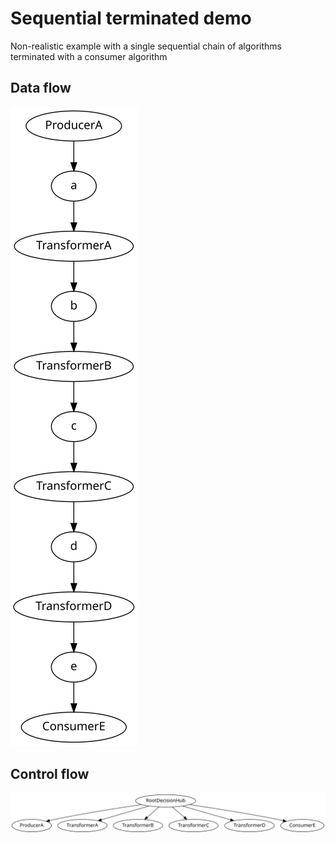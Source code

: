 # Sequential terminated demo

Non-realistic example with a single sequential chain of algorithms terminated with a consumer algorithm

## Data flow

![data flow](img/df.svg)

## Control flow

![control flow](img/cf.svg)
